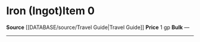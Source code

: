 ﻿---
id: '1767'
item_category: Trade Goods
level: '0'
name: Iron (Ingot)
price: 1 gp
rarity: Common
source: '[[DATABASE/source/Travel Guide|Travel Guide]]'
type: Item

---
# Iron (Ingot)<span class="item-type">Item 0</span>

**Source** [[DATABASE/source/Travel Guide|Travel Guide]]
**Price** 1 gp
**Bulk** —

---